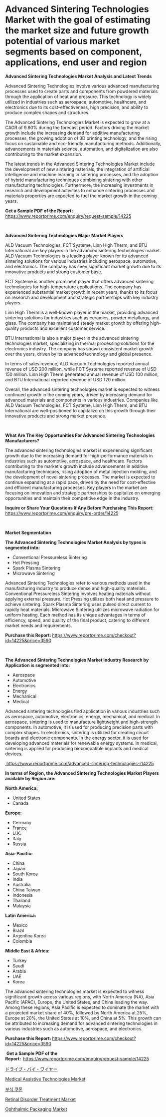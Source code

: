 <p><h1>Advanced Sintering Technologies Market with the goal of estimating the market size and future growth potential of various market segments based on component, applications, end user and region</h1></p><p><strong>Advanced Sintering Technologies Market Analysis and Latest Trends</strong></p>
<p><p>Advanced Sintering Technologies involve various advanced manufacturing processes used to create parts and components from powdered materials through the application of heat and pressure. This technology is widely utilized in industries such as aerospace, automotive, healthcare, and electronics due to its cost-effectiveness, high precision, and ability to produce complex shapes and structures.</p><p>The Advanced Sintering Technologies Market is expected to grow at a CAGR of 9.80% during the forecast period. Factors driving the market growth include the increasing demand for additive manufacturing processes, the growing adoption of 3D printing technology, and the rising focus on sustainable and eco-friendly manufacturing methods. Additionally, advancements in materials science, automation, and digitalization are also contributing to the market expansion.</p><p>The latest trends in the Advanced Sintering Technologies Market include the development of new sintering materials, the integration of artificial intelligence and machine learning in sintering processes, and the adoption of hybrid manufacturing techniques combining sintering with other manufacturing technologies. Furthermore, the increasing investments in research and development activities to enhance sintering processes and materials properties are expected to fuel the market growth in the coming years.</p></p>
<p><strong>Get a Sample PDF of the Report:&nbsp;</strong> <a href="https://www.reportprime.com/enquiry/request-sample/14225">https://www.reportprime.com/enquiry/request-sample/14225</a></p>
<p>&nbsp;</p>
<p><strong>Advanced Sintering Technologies Major Market Players</strong></p>
<p><p>ALD Vacuum Technologies, FCT Systeme, Linn High Therm, and BTU International are key players in the advanced sintering technologies market. ALD Vacuum Technologies is a leading player known for its advanced sintering solutions for various industries including aerospace, automotive, and electronics. The company has seen significant market growth due to its innovative products and strong customer base.</p><p>FCT Systeme is another prominent player that offers advanced sintering technologies for high-temperature applications. The company has experienced substantial market growth in recent years, thanks to its focus on research and development and strategic partnerships with key industry players.</p><p>Linn High Therm is a well-known player in the market, providing advanced sintering solutions for industries such as ceramics, powder metallurgy, and glass. The company has maintained steady market growth by offering high-quality products and excellent customer service.</p><p>BTU International is also a major player in the advanced sintering technologies market, specializing in thermal processing solutions for the electronics industry. The company has shown consistent market growth over the years, driven by its advanced technology and global presence.</p><p>In terms of sales revenue, ALD Vacuum Technologies reported annual revenue of USD 200 million, while FCT Systeme reported revenue of USD 150 million. Linn High Therm generated annual revenue of USD 100 million, and BTU International reported revenue of USD 120 million.</p><p>Overall, the advanced sintering technologies market is expected to witness continued growth in the coming years, driven by increasing demand for advanced materials and components in various industries. Companies like ALD Vacuum Technologies, FCT Systeme, Linn High Therm, and BTU International are well-positioned to capitalize on this growth through their innovative products and strong market presence.</p></p>
<p>&nbsp;</p>
<p><strong>What Are The Key Opportunities For Advanced Sintering Technologies Manufacturers?</strong></p>
<p><p>The advanced sintering technologies market is experiencing significant growth due to the increasing demand for high-performance materials in industries such as automotive, aerospace, and healthcare. Factors contributing to the market's growth include advancements in additive manufacturing techniques, rising adoption of metal injection molding, and the development of novel sintering processes. The market is expected to continue expanding at a rapid pace, driven by the need for cost-effective and efficient manufacturing processes. Key players in the market are focusing on innovation and strategic partnerships to capitalize on emerging opportunities and maintain their competitive edge in the industry.</p></p>
<p><strong>Inquire or Share Your Questions If Any Before Purchasing This Report:</strong> <a href="https://www.reportprime.com/enquiry/pre-order/14225">https://www.reportprime.com/enquiry/pre-order/14225</a></p>
<p>&nbsp;</p>
<p><strong>Market Segmentation</strong></p>
<p><strong>The Advanced Sintering Technologies Market Analysis by types is segmented into:</strong></p>
<p><ul><li>Conventional Pressureless Sintering</li><li>Hot Pressing</li><li>Spark Plasma Sintering</li><li>Microwave Sintering</li></ul></p>
<p><p>Advanced Sintering Technologies refer to various methods used in the manufacturing industry to produce dense and high-quality materials. Conventional Pressureless Sintering involves heating materials without applying external pressure. Hot Pressing utilizes both heat and pressure to achieve sintering. Spark Plasma Sintering uses pulsed direct current to rapidly heat materials. Microwave Sintering utilizes microwave radiation for uniform heating. Each method has its unique advantages in terms of efficiency, speed, and quality of the final product, catering to different market needs and requirements.</p></p>
<p><strong>Purchase this Report:&nbsp;</strong><a href="https://www.reportprime.com/checkout?id=14225&price=3590">https://www.reportprime.com/checkout?id=14225&price=3590</a></p>
<p>&nbsp;</p>
<p><strong>The Advanced Sintering Technologies Market Industry Research by Application is segmented into:</strong></p>
<p><ul><li>Aerospace</li><li>Automotive</li><li>Electronics</li><li>Energy</li><li>Mechanical</li><li>Medical</li></ul></p>
<p><p>Advanced sintering technologies find application in various industries such as aerospace, automotive, electronics, energy, mechanical, and medical. In aerospace, sintering is used to manufacture lightweight and high-strength components. In automotive, it is used for producing precision parts with complex shapes. In electronics, sintering is utilized for creating circuit boards and electronic components. In the energy sector, it is used for developing advanced materials for renewable energy systems. In medical, sintering is applied for producing biocompatible implants and medical devices.</p></p>
<p><a href="https://www.reportprime.com/advanced-sintering-technologies-r14225">&nbsp;https://www.reportprime.com/advanced-sintering-technologies-r14225</a></p>
<p><strong>In terms of Region, the Advanced Sintering Technologies Market Players available by Region are:</strong></p>
<p>
    <p> <strong> North America: </strong>
        <ul>
            <li>United States</li>
            <li>Canada</li>
        </ul>
        </p> 
    <p> <strong> Europe: </strong>
        <ul>
            <li>Germany</li>
            <li>France</li>
            <li>U.K.</li>
            <li>Italy</li>
            <li>Russia</li>
        </ul>
        </p> 
    <p> <strong> Asia-Pacific: </strong>
        <ul>
            <li>China</li>
            <li>Japan</li>
            <li>South Korea</li>
            <li>India</li>
            <li>Australia</li>
            <li>China Taiwan</li>
            <li>Indonesia</li>
            <li>Thailand</li>
            <li>Malaysia</li>
        </ul>
        </p> 
    <p> <strong> Latin America: </strong>
        <ul>
            <li>Mexico</li>
            <li>Brazil</li>
            <li>Argentina Korea</li>
            <li>Colombia</li>
        </ul>
        </p> 
    <p> <strong> Middle East & Africa: </strong>
        <ul>
            <li>Turkey</li>
            <li>Saudi</li>
            <li>Arabia</li>
            <li>UAE</li>
            <li>Korea</li>
        </ul>
    </p>
    </p>
<p><p>The advanced sintering technologies market is expected to witness significant growth across various regions, with North America (NA), Asia Pacific (APAC), Europe, the United States, and China leading the way. Among these regions, Asia Pacific is expected to dominate the market with a projected market share of 40%, followed by North America at 25%, Europe at 20%, the United States at 10%, and China at 5%. This growth can be attributed to increasing demand for advanced sintering technologies in various industries such as automotive, aerospace, and electronics.</p></p>
<p><strong>Purchase this Report: </strong><a href="https://www.reportprime.com/checkout?id=14225&price=3590">https://www.reportprime.com/checkout?id=14225&price=3590</a></p>
<p>&nbsp;<strong>Get a Sample PDF of the Report:&nbsp;&nbsp;</strong><a href="https://www.reportprime.com/enquiry/request-sample/14225">https://www.reportprime.com/enquiry/request-sample/14225</a></p>
<p><strong></strong></p>
<p><p><a href="https://medium.com/@cielostamm/%E5%B8%82%E5%A0%B4%E4%BA%88%E6%B8%AC-%E3%82%B0%E3%83%AD%E3%83%BC%E3%83%90%E3%83%AB%E3%83%89%E3%83%A9%E3%82%A4%E3%83%96%E3%83%90%E3%82%A4%E3%83%AF%E3%83%BC%E3%83%88%E3%83%AC%E3%83%B3%E3%83%89%E3%81%A8%E5%BD%B1%E9%9F%BF%E5%88%86%E6%9E%90-2024%E5%B9%B4-2031%E5%B9%B4-%E5%BF%9C%E7%94%A8-%E5%95%86%E7%94%A8%E8%BB%8A-%E4%B9%97%E7%94%A8%E8%BB%8A-%E3%82%BF%E3%82%A4%E3%83%97%E5%88%A5-%E3%82%A2%E3%82%AF%E3%82%BB%E3%83%AB%E3%83%90%E3%82%A4%E3%83%AF%E3%83%BC-%E3%83%96%E3%83%AC%E3%83%BC%E3%82%AD%E3%83%90%E3%82%A4%E3%83%AF%E3%83%BC-%E3%82%B9%E3%83%86%E3%82%A2%E3%83%AA%E3%83%B3%E3%82%B0%E3%83%90%E3%82%A4%E3%83%AF%E3%83%BC-%E3%82%B7%E3%83%95%E3%83%88%E3%83%90%E3%82%A4%E3%83%AF%E3%83%BC-%E3%83%91%E3%83%BC%E3%82%AF%E3%83%90%E3%82%A4%E3%83%AF-ea268d12b71b">ドライブ・バイ・ワイヤー</a></p><p><a href="https://github.com/gulaimolin/Market-Research-Report-List-5/blob/main/medical-assistive-technologies-market.md">Medical Assistive Technologies Market</a></p><p><a href="https://medium.com/@boydsmitham726/%EB%B6%80%EC%8B%9D-%EC%BF%A0%ED%8F%B0-%EC%8B%9C%EC%9E%A5-%EA%B7%9C%EB%AA%A8-%EC%84%B1%EC%9E%A5-%EB%8F%99%ED%96%A5-%ED%86%B5%EA%B3%84-%EB%B0%8F-%EC%98%88%EC%B8%A1-2024-2031-4e9b7fab4cef">부식 쿠폰</a></p><p><a href="https://issuu.com/reportprime-2/docs/retinal-disorder-treatment-market-size-2030.pptx">Retinal Disorder Treatment Market</a></p><p><a href="https://issuu.com/reportprime-2/docs/ophthalmic-packaging-market-size-2030.pptx">Ophthalmic Packaging Market</a></p></p>